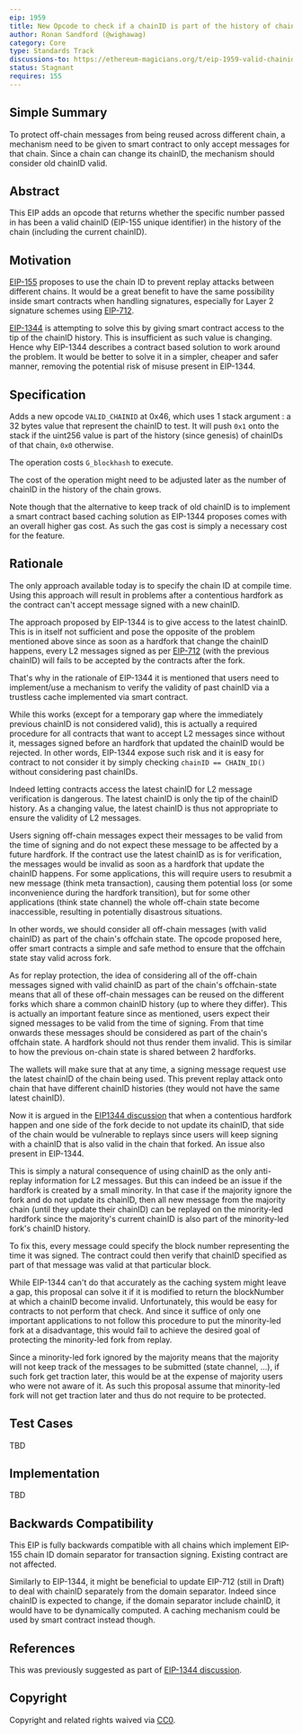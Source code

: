```yaml
---
eip: 1959
title: New Opcode to check if a chainID is part of the history of chainIDs
author: Ronan Sandford (@wighawag)
category: Core
type: Standards Track
discussions-to: https://ethereum-magicians.org/t/eip-1959-valid-chainid-opcode/3170
status: Stagnant
requires: 155
---
```



## Simple Summary
To protect off-chain messages from being reused across different chain, a mechanism need to be given to smart contract to only accept messages for that chain. Since a chain can change its chainID, the mechanism should consider old chainID valid.

## Abstract
This EIP adds an opcode that returns whether the specific number passed in has been a valid chainID (EIP-155 unique identifier) in the history of the chain (including the current chainID).

## Motivation
[EIP-155](./eip-155.md) proposes to use the chain ID to prevent replay attacks between different chains. It would be a great benefit to have the same possibility inside smart contracts when handling signatures, especially for Layer 2 signature schemes using [EIP-712](./eip-712.md).

[EIP-1344](./eip-1344.md) is attempting to solve this by giving smart contract access to the tip of the chainID history. This is insufficient as such value is changing. Hence why EIP-1344 describes a contract based solution to work around the problem. It would be better to solve it in a simpler, cheaper and safer manner, removing the potential risk of misuse present in EIP-1344.

## Specification
Adds a new opcode ```VALID_CHAINID``` at 0x46, which uses 1 stack argument : a 32 bytes value that represent the chainID to test. It will push ```0x1``` onto the stack if the uint256 value is part of the history (since genesis) of chainIDs of that chain, ```0x0``` otherwise. 

The operation costs `G_blockhash` to execute.

The cost of the operation might need to be adjusted later as the number of chainID in the history of the chain grows.

Note though that the alternative to keep track of old chainID is to implement a smart contract based caching solution as EIP-1344 proposes comes with an overall higher gas cost. As such the gas cost is simply a necessary cost for the feature.

## Rationale
The only approach available today is to specify the chain ID at compile time. Using this approach will result in problems after a contentious hardfork as the contract can't accept message signed with a new chainID. 

The approach proposed by EIP-1344 is to give access to the latest chainID. This is in itself not sufficient and pose the opposite of the problem mentioned above since as soon as a hardfork that change the chainID happens, every L2 messages signed as per [EIP-712](./eip-712.md) (with the previous chainID) will fails to be accepted by the contracts after the fork. 

That's why in the rationale of EIP-1344 it is mentioned that users need to implement/use a mechanism to verify the validity of past chainID via a trustless cache implemented via smart contract. 

While this works (except for a temporary gap where the immediately previous chainID is not considered valid), this is actually a required procedure for all contracts that want to accept L2 messages since without it, messages signed before an hardfork that updated the chainID would be rejected. In other words, EIP-1344 expose such risk and it is easy for contract to not consider it by simply checking ```chainID == CHAIN_ID()``` without considering past chainIDs.

Indeed letting contracts access the latest chainID for L2 message verification is dangerous. The latest chainID is only the tip of the chainID history. As a changing value, the latest chainID is thus not appropriate to ensure the validity of L2 messages.

Users signing off-chain messages expect their messages to be valid from the time of signing and do not expect these message to be affected by a future hardfork. If the contract use the latest chainID as is for verification, the messages would be invalid as soon as a hardfork that update the chainID happens. For some applications, this will require users to resubmit a new message (think meta transaction), causing them potential loss (or some inconvenience during the hardfork transition), but for some other applications (think state channel) the whole off-chain state become inaccessible, resulting in potentially disastrous situations. 

In other words, we should consider all off-chain messages (with valid chainID) as part of the chain's offchain state. The opcode proposed here, offer smart contracts a simple and safe method to ensure that the offchain state stay valid across fork.

As for replay protection, the idea of considering all of the off-chain messages signed with valid chainID as part of the chain's offchain-state means that all of these off-chain messages can be reused on the different forks which share a common chainID history (up to where they differ). This is actually an important feature since as mentioned, users expect their signed messages to be valid from the time of signing. From that time onwards these messages should be considered as part of the chain's offchain state. A hardfork should not thus render them invalid. This is similar to how the previous on-chain state is shared between 2 hardforks.

The wallets will make sure that at any time, a signing message request use the latest chainID of the chain being used. This prevent replay attack onto chain that have different chainID histories (they would not have the same latest chainID).

Now it is argued in the [EIP1344 discussion](https://ethereum-magicians.org/t/eip-1344-add-chain-id-opcode/1131) that when a contentious hardfork happen and one side of the fork decide to not update its chainID, that side of the chain would be vulnerable to replays since users will keep signing with a chainID that is also valid in the chain that forked. An issue also present in EIP-1344.

This is simply a natural consequence of using chainID as the only anti-replay information for L2 messages. But this can indeed be an issue if the hardfork is created by a small minority. In that case if the majority ignore the fork and do not update its chainID, then all new message from the majority chain (until they update their chainID) can be replayed on the minority-led hardfork since the majority's current chainID is also part of the minority-led fork's chainID history.

To fix this, every message could specify the block number representing the time it was signed. The contract could then verify that chainID specified as part of that message was valid at that particular block. 


While EIP-1344 can't do that accurately as the caching system might leave a gap, this proposal can solve it if it is modified to return the blockNumber at which a chainID become invalid. Unfortunately, this would be easy for contracts to not perform that check. And since it suffice of only one important applications to not follow this procedure to put the minority-led fork at a disadvantage, this would fail to achieve the desired goal of protecting the minority-led fork from replay.

Since a minority-led fork ignored by the majority means that the majority will not keep track of the messages to be submitted (state channel, ...), if such fork get traction later, this would be at the expense of majority users who were not aware of it. As such this proposal assume that minority-led fork will not get traction later and thus do not require to be protected.

## Test Cases
TBD

## Implementation
TBD

## Backwards Compatibility
This EIP is fully backwards compatible with all chains which implement EIP-155 chain ID domain separator for transaction signing. Existing contract are not affected.

Similarly to EIP-1344, it might be beneficial to update EIP-712 (still in Draft) to deal with chainID separately from the domain separator. Indeed since chainID is expected to change, if the domain separator include chainID, it would have to be dynamically computed. A caching mechanism could be used by smart contract instead though.

## References
This was previously suggested as part of [EIP-1344 discussion](https://ethereum-magicians.org/t/eip-1344-add-chain-id-opcode/1131/39).

## Copyright
Copyright and related rights waived via [CC0](../LICENSE.md).